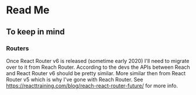 # Read Me

## To keep in mind
### Routers
Once React Router v6 is released (sometime early 2020) I'll need to migrate over to it from Reach Router. According to the devs the APIs  between Reach and React Router v6 should be pretty similar. More similar then from React Router v5 which is why I've gone with Reach Router. See https://reacttraining.com/blog/reach-react-router-future/ for more info.